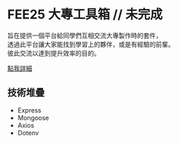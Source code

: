 # FEE25 大專工具箱 // 未完成
旨在提供一個平台給同學們互相交流大專製作時的套件，<br/>
透過此平台讓大家能找到學習上的夥伴，或是有經驗的前輩。<br/>
彼此交流以達到提升效率的目的。

[點我詳細](https://holin5566.github.io/](https://github.com/Holin5566/holin5566.github.io) "github")

## 技術堆疊
- Express
- Mongoose
- Axios
- Dotenv
